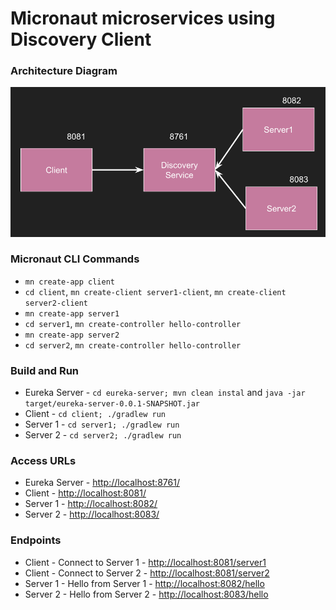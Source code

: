 # Micronaut microservices using Discovery Client

### Architecture Diagram
<img src="./images/architecture.png" alt="Architecture"/>

### Micronaut CLI Commands
- `mn create-app client`
- `cd client`, `mn create-client server1-client`, `mn create-client server2-client`
- `mn create-app server1`
- `cd server1`, `mn create-controller hello-controller`
- `mn create-app server2`
- `cd server2`, `mn create-controller hello-controller`

### Build and Run
- Eureka Server - `cd eureka-server; mvn clean instal` and `java -jar target/eureka-server-0.0.1-SNAPSHOT.jar`
- Client - `cd client; ./gradlew run`
- Server 1 - `cd server1; ./gradlew run`
- Server 2 - `cd server2; ./gradlew run`

### Access URLs
- Eureka Server - <a href="http://localhost:8761/">http://localhost:8761/</a>
- Client - <a href="http://localhost:8081/">http://localhost:8081/</a>
- Server 1 - <a href="http://localhost:8082/">http://localhost:8082/</a>
- Server 2 - <a href="http://localhost:8083/">http://localhost:8083/</a>
 
### Endpoints
- Client - Connect to Server 1 - <a href="http://localhost:8081/server1">http://localhost:8081/server1</a>
- Client - Connect to Server 2 - <a href="http://localhost:8081/server2">http://localhost:8081/server2</a>
- Server 1 - Hello from Server 1 - <a href="http://localhost:8082/hello">http://localhost:8082/hello</a>
- Server 2 - Hello from Server 2 - <a href="http://localhost:8083/hello">http://localhost:8083/hello</a>
